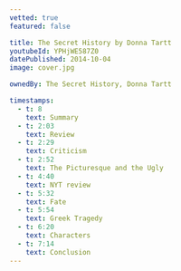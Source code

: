 ```yaml
---
vetted: true
featured: false

title: The Secret History by Donna Tartt
youtubeId: YPHjWE587Z0
datePublished: 2014-10-04
image: cover.jpg

ownedBy: The Secret History, Donna Tartt

timestamps:
  - t: 8
    text: Summary
  - t: 2:03
    text: Review
  - t: 2:29
    text: Criticism
  - t: 2:52
    text: The Picturesque and the Ugly
  - t: 4:40
    text: NYT review
  - t: 5:32
    text: Fate
  - t: 5:54
    text: Greek Tragedy
  - t: 6:20
    text: Characters
  - t: 7:14
    text: Conclusion
---
```

